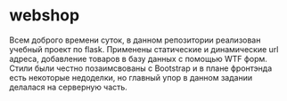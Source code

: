 # webshop
Всем доброго времени суток, в данном репозитории реализован учебный проект по flask. Применены статические и динамические url адреса, добавление товаров в базу данных c
помощью WTF форм. Стили были честно позаимсвованы с Bootstrap и в плане фронтэнда есть некоторые недоделки, но главный упор в данном задании делалася на серверную часть.
